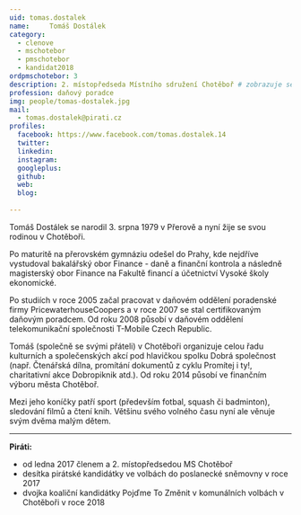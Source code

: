 ```yaml
---
uid: tomas.dostalek
name:     Tomáš Dostálek
category:
  - clenove
  - mschotebor
  - pmschotebor
  - kandidat2018
ordpmschotebor: 3
description: 2. místopředseda Místního sdružení Chotěboř # zobrazuje se v lide
profession: daňový poradce
img: people/tomas-dostalek.jpg
mail:
  - tomas.dostalek@pirati.cz
profiles:
  facebook: https://www.facebook.com/tomas.dostalek.14
  twitter: 
  linkedin: 
  instagram: 
  googleplus: 
  github: 
  web: 
  blog: 
  
---
```


Tomáš Dostálek se narodil 3. srpna 1979 v Přerově a nyní žije se svou rodinou v Chotěboři.

Po maturitě na přerovském gymnáziu odešel do Prahy, kde nejdříve vystudoval bakalářský obor 
Finance - daně a finanční kontrola a následně magisterský obor Finance na Fakultě financí a 
účetnictví Vysoké školy ekonomické.

Po studiích v roce 2005 začal pracovat v daňovém oddělení poradenské firmy PricewaterhouseCoopers a v 
roce 2007 se stal certifikovaným daňovým poradcem. Od roku 2008 působí v daňovém oddělení telekomunikační 
společnosti T-Mobile Czech Republic.

Tomáš (společně se svými přáteli) v Chotěboři organizuje celou řadu kulturních a společenských akcí pod 
hlavičkou spolku Dobrá společnost (např. Čtenářská dílna, promítání dokumentů z cyklu Promítej i ty!, charitativní 
akce Dobropiknik atd.). Od roku 2014 působí ve finančním výboru města Chotěboř.

Mezi jeho koníčky patří sport (především fotbal, squash či badminton), sledování filmů a čtení knih. Většinu 
svého volného času nyní ale věnuje svým dvěma malým dětem.

---

**Piráti:**
* od ledna 2017 členem a 2. místopředsedou MS Chotěboř
* desítka pirátské kandidátky ve volbách do poslanecké sněmovny v roce 2017
* dvojka koaliční kandidátky Pojďme To Změnit v komunálních volbách v Chotěboři v roce 2018
